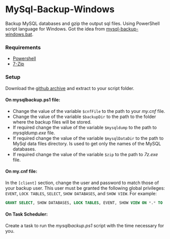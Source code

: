 # MySql-Backup-Windows
Backup MySQL databases and gzip the output sql files. Using PowerShell script language for Windows. Got the idea from [mysql-backup-windows.bat](https://gist.github.com/sindresorhus/869240).

### Requirements
* [Powershell](http://support.microsoft.com/kb/968929)
* [7-Zip](http://www.7-zip.org/)

### Setup
Download the [github archive](https://github.com/VanLex/MySql-Backup-Wndows/archive/master.zip) and extract to your script folder.

#### On mysqlbackup.ps1 file:
* Change the value of the variable `$cnfFile` to the path to your *my.cnf* file.
* Change the value of the variable `$backupDir` to the path to the folder where the backup files will be stored.
* If required change the value of the variable `$mysqldump` to the path to *mysqldump.exe* file.
* If required change the value of the variable `$mysqlDataDir` to the path to MySql data files directory. Is used to get only the names of the MySQL databases.
* If required change the value of the variable `$zip` to the path to *7z.exe* file.

#### On my.cnf file:
In the `[client]` section, change the user and password to match those of your backup user. This user must be granted the following global privileges: `EVENT`, `LOCK TABLES`, `SELECT`, `SHOW DATABASES`, and `SHOW VIEW`. For example:

```sql
GRANT SELECT, SHOW DATABASES, LOCK TABLES, EVENT, SHOW VIEW ON *.* TO 'backup'@'localhost';
```

#### On Task Scheduler:
Сreate a task to run the *mysqlbackup.ps1* script with the time necessary for you.
